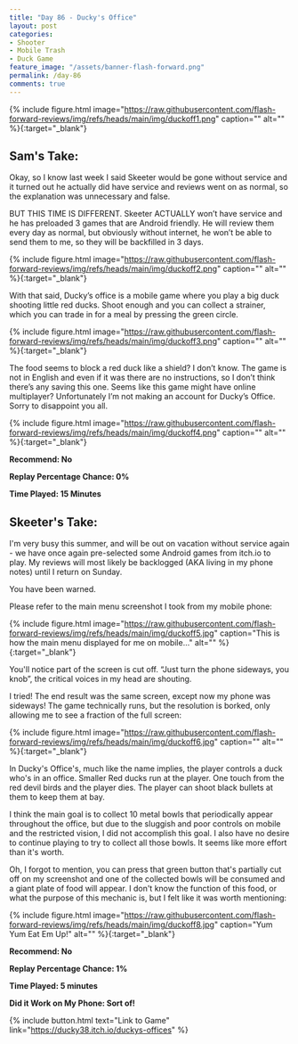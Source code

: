 ```yaml
---
title: "Day 86 - Ducky's Office"
layout: post
categories:
- Shooter
- Mobile Trash
- Duck Game
feature_image: "/assets/banner-flash-forward.png"
permalink: /day-86
comments: true
---
```


{% include figure.html image="https://raw.githubusercontent.com/flash-forward-reviews/img/refs/heads/main/img/duckoff1.png" caption="" alt="" %}{:target="_blank"}

## Sam's Take:

Okay, so I know last week I said Skeeter would be gone without service and it turned out he actually did have service and reviews went on as normal, so the explanation was unnecessary and false.

BUT THIS TIME IS DIFFERENT. Skeeter ACTUALLY won’t have service and he has preloaded 3 games that are Android friendly. He will review them every day as normal, but obviously without internet, he won’t be able to send them to me, so they will be backfilled in 3 days.

{% include figure.html image="https://raw.githubusercontent.com/flash-forward-reviews/img/refs/heads/main/img/duckoff2.png" caption="" alt="" %}{:target="_blank"}

With that said, Ducky’s office is a mobile game where you play a big duck shooting little red ducks. Shoot enough and you can collect a strainer, which you can trade in for a meal by pressing the green circle.

{% include figure.html image="https://raw.githubusercontent.com/flash-forward-reviews/img/refs/heads/main/img/duckoff3.png" caption="" alt="" %}{:target="_blank"}

The food seems to block a red duck like a shield? I don’t know. The game is not in English and even if it was there are no instructions, so I don’t think there’s any saving this one. Seems like this game might have online multiplayer? Unfortunately I’m not making an account for Ducky’s Office. Sorry to disappoint you all.

{% include figure.html image="https://raw.githubusercontent.com/flash-forward-reviews/img/refs/heads/main/img/duckoff4.png" caption="" alt="" %}{:target="_blank"}

**Recommend: No**

**Replay Percentage Chance: 0%**

**Time Played: 15 Minutes**

## Skeeter's Take:

I'm very busy this summer, and will be out on vacation without service again - we have once again pre-selected some Android games from itch.io to play.
My reviews will most likely be backlogged (AKA living in my phone notes) until I return on Sunday.

You have been warned. 

Please refer to the main menu screenshot I took from my mobile phone:

{% include figure.html image="https://raw.githubusercontent.com/flash-forward-reviews/img/refs/heads/main/img/duckoff5.jpg" caption="This is how the main menu displayed for me on mobile…" alt="" %}{:target="_blank"}

You'll notice part of the screen is cut off. “Just turn the phone sideways, you knob”, the critical voices in my head are shouting. 

I tried! The end result was the same screen, except now my phone was sideways! The game technically runs, but the resolution is borked, only allowing me to see a fraction of the full screen:

{% include figure.html image="https://raw.githubusercontent.com/flash-forward-reviews/img/refs/heads/main/img/duckoff6.jpg" caption="" alt="" %}{:target="_blank"}

In Ducky's Office's, much like the name implies, the player controls a duck who's in an office. Smaller Red ducks run at the player. One touch from the red devil birds and the player dies. The player can shoot black bullets at them to keep them at bay. 

I think the main goal is to collect 10 metal bowls that periodically appear throughout the office, but due to the sluggish and poor controls on mobile and the restricted vision, I did not accomplish this goal.  I also have no desire to continue playing to try to collect all those bowls. It seems like more effort than it's worth. 

Oh, I forgot to mention, you can press that green button that's partially cut off on my screenshot and one of the collected bowls will be consumed and a giant plate of food will appear. I don't know the function of this food, or what the purpose of this mechanic is, but I felt like it was worth mentioning:

{% include figure.html image="https://raw.githubusercontent.com/flash-forward-reviews/img/refs/heads/main/img/duckoff8.jpg" caption="Yum Yum Eat Em Up!" alt="" %}{:target="_blank"}

**Recommend: No** 

**Replay Percentage Chance: 1%**

**Time Played: 5 minutes**

**Did it Work on My Phone: Sort of!**

{% include button.html text="Link to Game" link="https://ducky38.itch.io/duckys-offices" %}